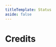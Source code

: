 ```yaml
---
titleTemplate: Status
aside: false
---
```


# Credits

<Credits :credits="credits"/>

<script setup>
const credits = [
  {
    element: { name: "Tatar translation" },
    name: {
      name: "Amirhan-Taipovjan-Greatest-I",
      link: "https://github.com/Amirhan-Taipovjan-Greatest-I",
    },
  },
  {
    element: { name: "Spanish translation" },
    name: {
      name: "DMike85",
      link: "https://github.com/DMike85",
    },
  },
  {
    element: { name: "Russian translation" },
    name: {
      name: "Rozbiynk",
      link: "https://github.com/Rozbiynk",
    },
  },
  {
    element: { name: "Japanese translation" },
    name: {
      name: "kuragehime",
      link: "https://github.com/kuragehimekurara1",
    },
  }
];
</script>

